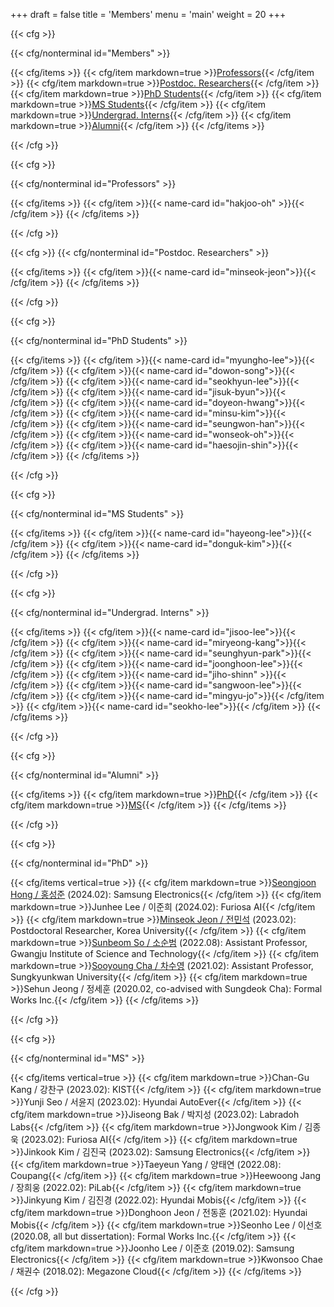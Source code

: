 +++
draft = false
title = 'Members'
menu = 'main'
weight = 20
+++

<!-- TOC: Members -->
{{< cfg >}}

{{< cfg/nonterminal id="Members" >}}

{{< cfg/items >}}
{{< cfg/item markdown=true >}}[Professors](#professors){{< /cfg/item >}}
{{< cfg/item markdown=true >}}[Postdoc. Researchers](#postdoc-researchers){{< /cfg/item >}}
{{< cfg/item markdown=true >}}[PhD Students](#phd-students){{< /cfg/item >}}
{{< cfg/item markdown=true >}}[MS Students](#ms-students){{< /cfg/item >}}
{{< cfg/item markdown=true >}}[Undergrad. Interns](#undergrad-interns){{< /cfg/item >}}
{{< cfg/item markdown=true >}}[Alumni](#alumni){{< /cfg/item >}}
{{< /cfg/items >}}

{{< /cfg >}}

<!-- Professors -->
{{< cfg >}}

{{< cfg/nonterminal id="Professors" >}}

{{< cfg/items >}}
{{< cfg/item >}}{{< name-card id="hakjoo-oh" >}}{{< /cfg/item >}}
{{< /cfg/items >}}

{{< /cfg >}}

<!-- Postdoc. -->
{{< cfg >}}
{{< cfg/nonterminal id="Postdoc. Researchers" >}}

{{< cfg/items >}}
{{< cfg/item >}}{{< name-card id="minseok-jeon">}}{{< /cfg/item >}}
{{< /cfg/items >}}

{{< /cfg >}}

<!-- PhD Stud. -->
{{< cfg >}}

{{< cfg/nonterminal id="PhD Students" >}}

{{< cfg/items >}}
{{< cfg/item >}}{{< name-card id="myungho-lee">}}{{< /cfg/item >}}
{{< cfg/item >}}{{< name-card id="dowon-song">}}{{< /cfg/item >}}
{{< cfg/item >}}{{< name-card id="seokhyun-lee">}}{{< /cfg/item >}}
{{< cfg/item >}}{{< name-card id="jisuk-byun">}}{{< /cfg/item >}}
{{< cfg/item >}}{{< name-card id="doyeon-hwang">}}{{< /cfg/item >}}
{{< cfg/item >}}{{< name-card id="minsu-kim">}}{{< /cfg/item >}}
{{< cfg/item >}}{{< name-card id="seungwon-han">}}{{< /cfg/item >}}
{{< cfg/item >}}{{< name-card id="wonseok-oh">}}{{< /cfg/item >}}
{{< cfg/item >}}{{< name-card id="haesojin-shin">}}{{< /cfg/item >}}
{{< /cfg/items >}}

{{< /cfg >}}

<!-- MS Stud. -->
{{< cfg >}}

{{< cfg/nonterminal id="MS Students" >}}

{{< cfg/items >}}
{{< cfg/item >}}{{< name-card id="hayeong-lee">}}{{< /cfg/item >}}
{{< cfg/item >}}{{< name-card id="donguk-kim">}}{{< /cfg/item >}}
{{< /cfg/items >}}

{{< /cfg >}}

<!-- Undergrad. Interns -->
{{< cfg >}}

{{< cfg/nonterminal id="Undergrad. Interns" >}}

{{< cfg/items >}}
{{< cfg/item >}}{{< name-card id="jisoo-lee">}}{{< /cfg/item >}}
{{< cfg/item >}}{{< name-card id="miryeong-kang">}}{{< /cfg/item >}}
{{< cfg/item >}}{{< name-card id="seunghyun-park">}}{{< /cfg/item >}}
{{< cfg/item >}}{{< name-card id="joonghoon-lee">}}{{< /cfg/item >}}
{{< cfg/item >}}{{< name-card id="jiho-shinn" >}}{{< /cfg/item >}}
{{< cfg/item >}}{{< name-card id="sangwoon-lee">}}{{< /cfg/item >}}
{{< cfg/item >}}{{< name-card id="mingyu-jo">}}{{< /cfg/item >}}
{{< cfg/item >}}{{< name-card id="seokho-lee">}}{{< /cfg/item >}}
{{< /cfg/items >}}

{{< /cfg >}}

<!-- Alumni -->
{{< cfg >}}

{{< cfg/nonterminal id="Alumni" >}}

{{< cfg/items >}}
{{< cfg/item markdown=true >}}[PhD](#phd){{< /cfg/item >}}
{{< cfg/item markdown=true >}}[MS](#ms){{< /cfg/item >}}
{{< /cfg/items >}}

{{< /cfg >}}

<!-- PhD -->
{{< cfg >}}

{{< cfg/nonterminal id="PhD" >}}

{{< cfg/items vertical=true >}}
{{< cfg/item markdown=true >}}[Seongjoon Hong / 홍성준](https://seongjoonh.github.io/) (2024.02): Samsung Electronics{{< /cfg/item >}}
{{< cfg/item markdown=true >}}Junhee Lee / 이준희 (2024.02): Furiosa AI{{< /cfg/item >}}
{{< cfg/item markdown=true >}}[Minseok Jeon / 전민석](https://minseokjgit.github.io/) (2023.02): Postdoctoral Researcher, Korea University{{< /cfg/item >}}
{{< cfg/item markdown=true >}}[Sunbeom So / 소순범](https://gist-pal.github.io) (2022.08): Assistant Professor, Gwangju Institute of Science and Technology{{< /cfg/item >}}
{{< cfg/item markdown=true >}}[Sooyoung Cha / 차수영](https://sites.google.com/view/sooyoungcha/) (2021.02): Assistant Professor, Sungkyunkwan University{{< /cfg/item >}}
{{< cfg/item markdown=true >}}Sehun Jeong / 정세훈 (2020.02, co-advised with Sungdeok Cha): Formal Works Inc.{{< /cfg/item >}}
{{< /cfg/items >}}

{{< /cfg >}}

<!-- MS -->
{{< cfg >}}

{{< cfg/nonterminal id="MS" >}}

{{< cfg/items vertical=true >}}
{{< cfg/item markdown=true >}}Chan-Gu Kang / 강찬구 (2023.02): KIST{{< /cfg/item >}}
{{< cfg/item markdown=true >}}Yunji Seo / 서윤지 (2023.02): Hyundai AutoEver{{< /cfg/item >}}
{{< cfg/item markdown=true >}}Jiseong Bak / 박지성 (2023.02): Labradoh Labs{{< /cfg/item >}}
{{< cfg/item markdown=true >}}Jongwook Kim / 김종욱 (2023.02): Furiosa AI{{< /cfg/item >}}
{{< cfg/item markdown=true >}}Jinkook Kim / 김진국 (2023.02): Samsung Electronics{{< /cfg/item >}}
{{< cfg/item markdown=true >}}Taeyeun Yang / 양태연 (2022.08): Coupang{{< /cfg/item >}}
{{< cfg/item markdown=true >}}Heewoong Jang / 장희웅 (2022.02): PiLab{{< /cfg/item >}}
{{< cfg/item markdown=true >}}Jinkyung Kim / 김진경 (2022.02): Hyundai Mobis{{< /cfg/item >}}
{{< cfg/item markdown=true >}}Donghoon Jeon / 전동훈 (2021.02): Hyundai Mobis{{< /cfg/item >}}
{{< cfg/item markdown=true >}}Seonho Lee / 이선호 (2020.08, all but dissertation): Formal Works Inc.{{< /cfg/item >}}
{{< cfg/item markdown=true >}}Joonho Lee / 이준호 (2019.02): Samsung Electronics{{< /cfg/item >}}
{{< cfg/item markdown=true >}}Kwonsoo Chae / 채권수 (2018.02): Megazone Cloud{{< /cfg/item >}}
{{< /cfg/items >}}

{{< /cfg >}}
